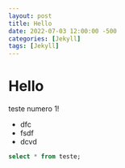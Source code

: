 ```yaml
---
layout: post
title: Hello
date: 2022-07-03 12:00:00 -500
categories: [Jekyll]
tags: [Jekyll]
---
```


# Hello

teste numero 1!

* dfc
* fsdf
* dcvd

```sql
select * from teste;
```